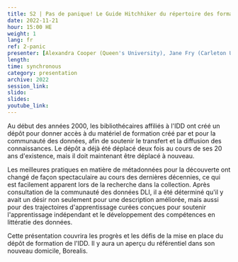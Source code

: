 ```yaml
---
title: S2 | Pas de panique! Le Guide Hitchhiker du répertoire des formations IDD
date: 2022-11-21
hour: 15:00 HE
weight: 1
lang: fr
ref: 2-panic
presenter: [Alexandra Cooper (Queen's University), Jane Fry (Carleton University), Chantal Ripp (Université d'Ottawa), Sandra Sawchuk (Mount Saint Vincent University), Margaret Vail (St. Francis Xavier University)]
length:
time: synchronous
category: presentation
archive: 2022
session_link:
slido:
slides:
youtube_link:
---
```

Au début des années 2000, les bibliothécaires affiliés à l'IDD ont créé un dépôt pour donner accès à du matériel de formation créé par et pour la communauté des données, afin de soutenir le transfert et la diffusion des connaissances. Le dépôt a déjà été déplacé deux fois au cours de ses 20 ans d'existence, mais il doit maintenant être déplacé à nouveau. <!--more-->

Les meilleures pratiques en matière de métadonnées pour la découverte ont changé de façon spectaculaire au cours des dernières décennies, ce qui est facilement apparent lors de la recherche dans la collection. Après consultation de la communauté des données DLI, il a été déterminé qu'il y avait un désir non seulement pour une description améliorée, mais aussi pour des trajectoires d'apprentissage curées conçues pour soutenir l'apprentissage indépendant et le développement des compétences en littératie des données.

Cette présentation couvrira les progrès et les défis de la mise en place du dépôt de formation de l'IDD. Il y aura un aperçu du référentiel dans son nouveau domicile, Borealis.
